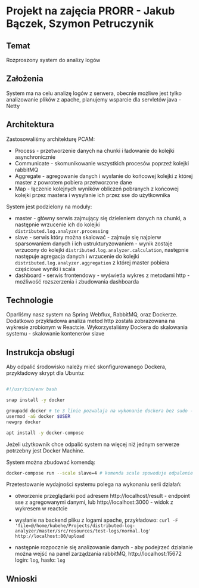 # Projekt na zajęcia PRORR - Jakub Bączek, Szymon Petruczynik

## Temat

Rozproszony system do analizy logów

## Założenia

System ma na celu analizę logów z serwera, obecnie możliwe jest tylko analizowanie plików z apache, planujemy wsparcie dla servletów java - Netty 

## Architektura 

Zastosowaliśmy architekturę PCAM:
- Process - przetworzenie danych na chunki i ładowanie do kolejki asynchronicznie
- Communicate - skomunikowanie wszystkich procesów poprzeż kolejki rabbitMQ
- Aggregate - agregowanie danych i wysłanie do końcowej kolejki z której master z powrotem pobiera przetworzone dane
- Map - łączenie kolejnych wyników obliczeń pobranych z końcowej kolejki przez mastera i wysyłanie ich przez sse do użytkownika

System jest podzielony na moduły:
- master - główny serwis zajmujący się dzieleniem danych na chunki, a następnie wrzucenie ich do kolejki `distributed.log.analyzer.processing`
- slave - serwis który można skalować - zajmuje się najpierw sparsowaniem danych i ich ustrukturyzowaniem - wynik zostaje wrzucony do kolejki `distributed.log.analyzer.calculation`, następnie następuje agregacja danych i wrzucenie do kolejki `distributed.log.analyzer.aggregation` z której master pobiera częściowe wyniki i scala
- dashboard - serwis frontendowy - wyświetla wykres z metodami http - możliwość rozszerzenia i zbudowania dashboarda

## Technologie

Oparliśmy nasz system na Spring Webflux, RabbitMQ, oraz Dockerze.
Dodatkowo przykładowa analiza metod http została zobrazowana na wykresie zrobionym w Reactcie.
Wykorzystaliśmy Dockera do skalowania systemu - skalowanie kontenerów slave

## Instrukcja obsługi

Aby odpalić środowisko należy mieć skonfigurowanego Dockera, przykładowy skrypt dla Ubuntu:
``` bash

#!/usr/bin/env bash

snap install -y docker

groupadd docker # te 3 linie pozwalaja na wykonanie dockera bez sudo - wymaga zrestartowania sesji użytkownika
usermod -aG docker $USER
newgrp docker

apt install -y docker-compose

```

Jeżeli użytkownik chce odpalić system na więcej niż jednym serwerze potrzebny jest Docker Machine.

System można zbudować komendą:
```bash
docker-compose run --scale slave=4 # komenda scale spowoduje odpalenie 4 instancji slave
```

Przetestowanie wydajności systemu polega na wykonaniu serii działań:

- otworzenie przeglądarki pod adresem http://localhost/result - endpoint sse z agregowanymi danymi, lub http://localhost:3000 - widok z wykresem w reactcie
- wysłanie na backend pliku z logami apache, przykładowo: `curl -F 'file=@/home/kubehe/Projects/distributed-log-analyzer/master/src/resources/test-logs/normal.log' http://localhost:80/upload`

- następnie rozpocznie się analizowanie danych - aby podejrzeć działanie można wejść na panel zarządzania rabbitMQ, http://localhost:15672 login: `log`, hasło: `log`

## Wnioski
